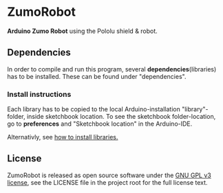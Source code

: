 # ZumoRobot
**Arduino Zumo Robot** using the Pololu shield & robot.

## Dependencies
In order to compile and run this program, several **dependencies**(libraries) has to be installed.
These can be found under "dependencies".

### Install instructions
Each library has to be copied to the local Arduino-installation "library"-folder, inside sketchbook location. To see the sketchbook folder-location, go to **preferences** and "Sketchbook location" in the Arduino-IDE.

Alternativly, see [how to install libraries.](https://www.arduino.cc/en/Guide/Libraries)

## License
ZumoRobot is released as open source software under the [GNU GPL v3 license](http://www.gnu.org/copyleft/gpl.html), see the LICENSE file in the project root for the full license text.
